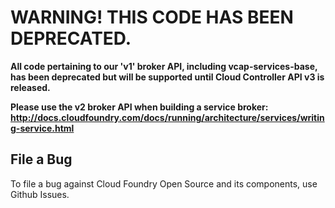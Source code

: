 # WARNING! THIS CODE HAS BEEN DEPRECATED.

**All code pertaining to our 'v1' broker API, including vcap-services-base, has been deprecated but will be supported until Cloud Controller API v3 is released.**

**Please use the v2 broker API when building a service broker: http://docs.cloudfoundry.com/docs/running/architecture/services/writing-service.html**

## File a Bug

To file a bug against Cloud Foundry Open Source and its components, use Github Issues.
